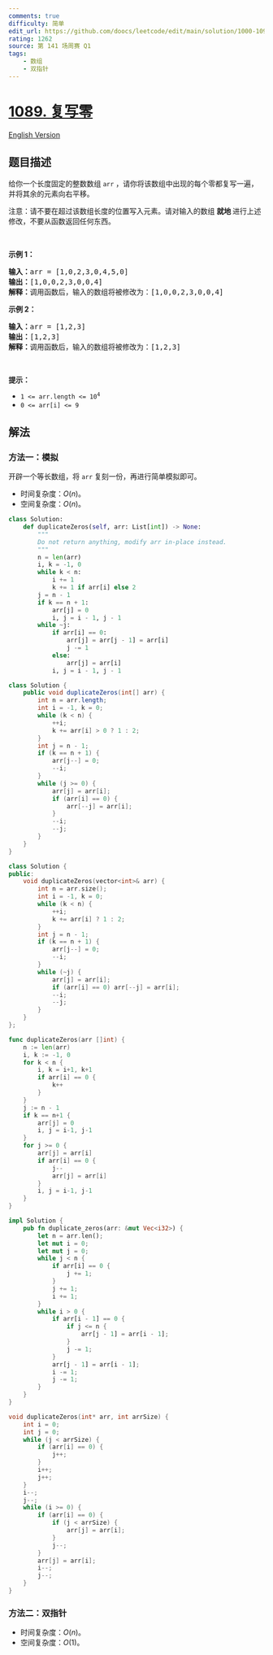 ```yaml
---
comments: true
difficulty: 简单
edit_url: https://github.com/doocs/leetcode/edit/main/solution/1000-1099/1089.Duplicate%20Zeros/README.md
rating: 1262
source: 第 141 场周赛 Q1
tags:
    - 数组
    - 双指针
---
```


# [1089. 复写零](https://leetcode.cn/problems/duplicate-zeros)

[English Version](/solution/1000-1099/1089.Duplicate%20Zeros/README_EN.md)

## 题目描述

<!-- 这里写题目描述 -->

<p>给你一个长度固定的整数数组&nbsp;<code>arr</code> ，请你将该数组中出现的每个零都复写一遍，并将其余的元素向右平移。</p>

<p>注意：请不要在超过该数组长度的位置写入元素。请对输入的数组&nbsp;<strong>就地&nbsp;</strong>进行上述修改，不要从函数返回任何东西。</p>

<p>&nbsp;</p>

<p><strong>示例 1：</strong></p>

<pre>
<strong>输入：</strong>arr = [1,0,2,3,0,4,5,0]
<strong>输出：</strong>[1,0,0,2,3,0,0,4]
<strong>解释：</strong>调用函数后，输入的数组将被修改为：[1,0,0,2,3,0,0,4]</pre>

<p><strong>示例 2：</strong></p>

<pre>
<strong>输入：</strong>arr = [1,2,3]
<strong>输出：</strong>[1,2,3]
<strong>解释：</strong>调用函数后，输入的数组将被修改为：[1,2,3]
</pre>

<p>&nbsp;</p>

<p><strong>提示：</strong></p>

<ul>
	<li><code>1 &lt;= arr.length &lt;= 10<sup>4</sup></code></li>
	<li><code>0 &lt;= arr[i] &lt;= 9</code></li>
</ul>

## 解法

### 方法一：模拟

开辟一个等长数组，将 `arr` 复刻一份，再进行简单模拟即可。

-   时间复杂度：$O(n)$。
-   空间复杂度：$O(n)$。

<!-- tabs:start -->

```python
class Solution:
    def duplicateZeros(self, arr: List[int]) -> None:
        """
        Do not return anything, modify arr in-place instead.
        """
        n = len(arr)
        i, k = -1, 0
        while k < n:
            i += 1
            k += 1 if arr[i] else 2
        j = n - 1
        if k == n + 1:
            arr[j] = 0
            i, j = i - 1, j - 1
        while ~j:
            if arr[i] == 0:
                arr[j] = arr[j - 1] = arr[i]
                j -= 1
            else:
                arr[j] = arr[i]
            i, j = i - 1, j - 1
```

```java
class Solution {
    public void duplicateZeros(int[] arr) {
        int n = arr.length;
        int i = -1, k = 0;
        while (k < n) {
            ++i;
            k += arr[i] > 0 ? 1 : 2;
        }
        int j = n - 1;
        if (k == n + 1) {
            arr[j--] = 0;
            --i;
        }
        while (j >= 0) {
            arr[j] = arr[i];
            if (arr[i] == 0) {
                arr[--j] = arr[i];
            }
            --i;
            --j;
        }
    }
}
```

```cpp
class Solution {
public:
    void duplicateZeros(vector<int>& arr) {
        int n = arr.size();
        int i = -1, k = 0;
        while (k < n) {
            ++i;
            k += arr[i] ? 1 : 2;
        }
        int j = n - 1;
        if (k == n + 1) {
            arr[j--] = 0;
            --i;
        }
        while (~j) {
            arr[j] = arr[i];
            if (arr[i] == 0) arr[--j] = arr[i];
            --i;
            --j;
        }
    }
};
```

```go
func duplicateZeros(arr []int) {
	n := len(arr)
	i, k := -1, 0
	for k < n {
		i, k = i+1, k+1
		if arr[i] == 0 {
			k++
		}
	}
	j := n - 1
	if k == n+1 {
		arr[j] = 0
		i, j = i-1, j-1
	}
	for j >= 0 {
		arr[j] = arr[i]
		if arr[i] == 0 {
			j--
			arr[j] = arr[i]
		}
		i, j = i-1, j-1
	}
}
```

```rust
impl Solution {
    pub fn duplicate_zeros(arr: &mut Vec<i32>) {
        let n = arr.len();
        let mut i = 0;
        let mut j = 0;
        while j < n {
            if arr[i] == 0 {
                j += 1;
            }
            j += 1;
            i += 1;
        }
        while i > 0 {
            if arr[i - 1] == 0 {
                if j <= n {
                    arr[j - 1] = arr[i - 1];
                }
                j -= 1;
            }
            arr[j - 1] = arr[i - 1];
            i -= 1;
            j -= 1;
        }
    }
}
```

```c
void duplicateZeros(int* arr, int arrSize) {
    int i = 0;
    int j = 0;
    while (j < arrSize) {
        if (arr[i] == 0) {
            j++;
        }
        i++;
        j++;
    }
    i--;
    j--;
    while (i >= 0) {
        if (arr[i] == 0) {
            if (j < arrSize) {
                arr[j] = arr[i];
            }
            j--;
        }
        arr[j] = arr[i];
        i--;
        j--;
    }
}
```

<!-- tabs:end -->

### 方法二：双指针

-   时间复杂度：$O(n)$。
-   空间复杂度：$O(1)$。

<!-- end -->
